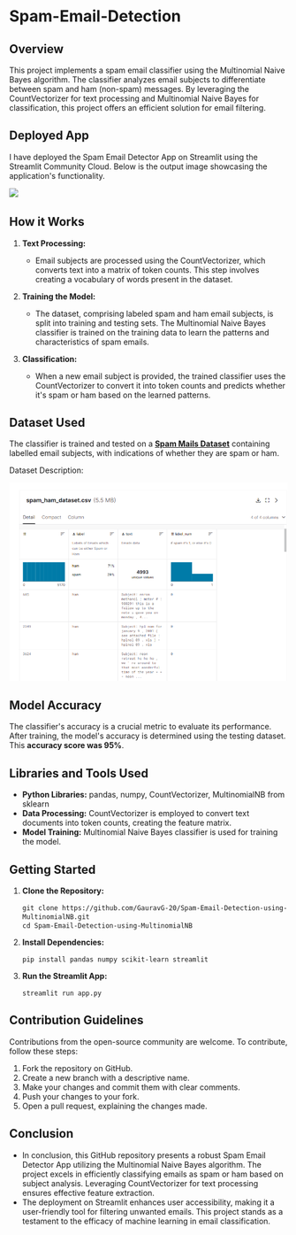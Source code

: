 # Spam-Email-Detection

## Overview

This project implements a spam email classifier using the Multinomial Naive Bayes algorithm. The classifier analyzes email subjects to differentiate between spam and ham (non-spam) messages. By leveraging the CountVectorizer for text processing and Multinomial Naive Bayes for classification, this project offers an efficient solution for email filtering.

## Deployed App

I have deployed the Spam Email Detector App on Streamlit using the Streamlit Community Cloud. Below is the output image showcasing the application's functionality.

<img src="https://github.com/GauravG-20/Spam-Email-Detection-using-MultinomialNB/blob/main/app_preview.png">

## How it Works

1. **Text Processing:**
   - Email subjects are processed using the CountVectorizer, which converts text into a matrix of token counts. This step involves creating a vocabulary of words present in the dataset.
   
2. **Training the Model:**
   - The dataset, comprising labeled spam and ham email subjects, is split into training and testing sets. The Multinomial Naive Bayes classifier is trained on the training data to learn the patterns and characteristics of spam emails.
   
3. **Classification:**
   - When a new email subject is provided, the trained classifier uses the CountVectorizer to convert it into token counts and predicts whether it's spam or ham based on the learned patterns.

## Dataset Used

The classifier is trained and tested on a [**Spam Mails Dataset**](https://www.kaggle.com/datasets/venky73/spam-mails-dataset) containing labelled email subjects, with indications of whether they are spam or ham.

Dataset Description:

![Details of the dataset](https://github.com/GauravG-20/Spam-Email-Detection/blob/main/dataset_description.png)

## Model Accuracy

The classifier's accuracy is a crucial metric to evaluate its performance. After training, the model's accuracy is determined using the testing dataset. This **accuracy score was 95%**.

## Libraries and Tools Used

- **Python Libraries:** pandas, numpy, CountVectorizer, MultinomialNB from sklearn
- **Data Processing:** CountVectorizer is employed to convert text documents into token counts, creating the feature matrix.
- **Model Training:** Multinomial Naive Bayes classifier is used for training the model.

## Getting Started

1. **Clone the Repository:**

     ```
     git clone https://github.com/GauravG-20/Spam-Email-Detection-using-MultinomialNB.git
     cd Spam-Email-Detection-using-MultinomialNB
     ```
3. **Install Dependencies:**  
      
    ```
    pip install pandas numpy scikit-learn streamlit
    ```
3. **Run the Streamlit App:**  

     ```
     streamlit run app.py
     ```

## Contribution Guidelines

Contributions from the open-source community are welcome. To contribute, follow these steps:

1. Fork the repository on GitHub.
2. Create a new branch with a descriptive name.
3. Make your changes and commit them with clear comments.
4. Push your changes to your fork.
5. Open a pull request, explaining the changes made.

## Conclusion

- In conclusion, this GitHub repository presents a robust Spam Email Detector App utilizing the Multinomial Naive Bayes algorithm. The project excels in efficiently classifying emails as spam or ham based on subject analysis. Leveraging CountVectorizer for text processing ensures effective feature extraction. 
- The deployment on Streamlit enhances user accessibility, making it a user-friendly tool for filtering unwanted emails. This project stands as a testament to the efficacy of machine learning in email classification.